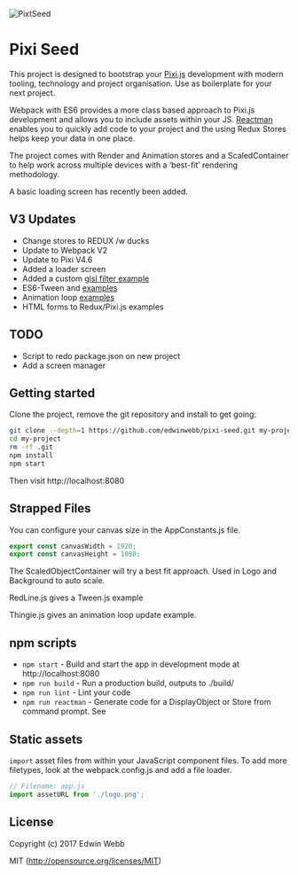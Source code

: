 ![PixtSeed](https://github.com/edwinwebb/pixi-seed/tree/master/app/displayobjects/Logo/logo.png)

# Pixi Seed

This project is designed to bootstrap your [Pixi.js](https://github.com/pixijs/pixi.js) development with modern tooling, technology and project organisation. Use as boilerplate for your next project.

Webpack with ES6 provides a more class based approach to Pixi.js development and allows you to include assets within your JS. [Reactman](https://www.npmjs.com/package/reactman) enables you to quickly add code to your project and the using Redux Stores helps keep your data in one place.

The project comes with Render and Animation stores and a ScaledContainer to help work across multiple devices with a ‘best-fit’ rendering methodology.

A basic loading screen has recently been added.

## V3 Updates
* Change stores to REDUX /w ducks
* Update to Webpack V2
* Update to Pixi V4.6
* Added a loader screen
* Added a custom [glsl filter example](https://github.com/edwinwebb/pixi-seed/tree/master/app/filters/color)
* ES6-Tween and [examples](https://github.com/edwinwebb/pixi-seed/tree/master/app/displayobjects/RedLine/RedLine.js)
* Animation loop [examples](https://github.com/edwinwebb/pixi-seed/tree/master/app/displayobjects/THingie/Thingie.js)
* HTML forms to Redux/Pixi.js examples

## TODO
* Script to redo package.json on new project
* Add a screen manager

## Getting started

Clone the project, remove the git repository and install to get going:

```bash
git clone --depth=1 https://github.com/edwinwebb/pixi-seed.git my-project
cd my-project
rm -rf .git
npm install
npm start
```

Then visit http://localhost:8080

## Strapped Files
You can configure your canvas size in the AppConstants.js file.

```js
export const canvasWidth = 1920;
export const canvasHeight = 1080;
```

The ScaledObjectContainer will try a best fit approach. Used in Logo and Background to auto scale.

RedLine.js gives a Tween.js example

Thingie.js gives an animation loop update example.


## npm scripts

* `npm start` - Build and start the app in development mode at http://localhost:8080
* `npm run build` - Run a production build, outputs to ./build/
* `npm run lint` - Lint your code
* `npm run reactman` - Generate code for a DisplayObject or Store from command prompt. See 

## Static assets

`import` asset files from within your JavaScript component files. To add more
filetypes, look at the webpack.config.js and add a file loader.

```javascript
// Filename: app.js
import assetURL from './logo.png';
```

## License

Copyright (c) 2017 Edwin Webb

MIT (http://opensource.org/licenses/MIT)

